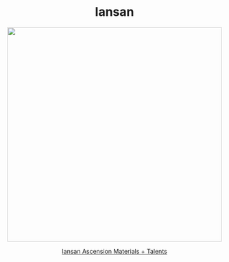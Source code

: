 <body>
  <div align="center">
    <h1> Iansan </h1>
<img src="https://images-wixmp-ed30a86b8c4ca887773594c2.wixmp.com/f/4c61658e-d4be-4618-b1fa-e9594b9b6908/dj79u27-31ca460a-7114-490d-8a1e-8aaefd5393cb.png/v1/fill/w_3910,h_4286/iansan_transparent_by_taemuepuan_dj79u27-fullview.png?token=eyJ0eXAiOiJKV1QiLCJhbGciOiJIUzI1NiJ9.eyJzdWIiOiJ1cm46YXBwOjdlMGQxODg5ODIyNjQzNzNhNWYwZDQxNWVhMGQyNmUwIiwiaXNzIjoidXJuOmFwcDo3ZTBkMTg4OTgyMjY0MzczYTVmMGQ0MTVlYTBkMjZlMCIsIm9iaiI6W1t7ImhlaWdodCI6Ijw9NDI4NiIsInBhdGgiOiJcL2ZcLzRjNjE2NThlLWQ0YmUtNDYxOC1iMWZhLWU5NTk0YjliNjkwOFwvZGo3OXUyNy0zMWNhNDYwYS03MTE0LTQ5MGQtOGExZS04YWFlZmQ1MzkzY2IucG5nIiwid2lkdGgiOiI8PTM5MTAifV1dLCJhdWQiOlsidXJuOnNlcnZpY2U6aW1hZ2Uub3BlcmF0aW9ucyJdfQ.6sIQaKGJl3kZnIx_2OuWBZmz2Qq34tN06sZmrno9rJ8" width=500>
<p></p>
<a href="">Iansan Ascension Materials + Talents</a><br>
  
  </div>
</body>
